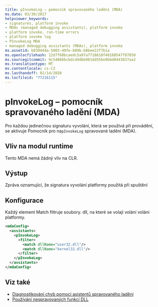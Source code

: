 ```yaml
---
title: pInvokeLog – pomocník spravovaného ladění (MDA)
ms.date: 03/30/2017
helpviewer_keywords:
- signatures, platform invoke
- MDAs (managed debugging assistants), platform invoke
- platform invoke, run-time errors
- platform invoke log
- PInvokeLog MDA
- managed debugging assistants (MDAs), platform invoke
ms.assetid: b830444a-5003-49fe-b89b-b8bee22f7b1a
ms.openlocfilehash: 12d7f60bcaedc5a97a7718610f40188547f87050
ms.sourcegitcommit: 9c54866bcbdc49dbb981dd55be9bbd0443837aa2
ms.translationtype: MT
ms.contentlocale: cs-CZ
ms.lasthandoff: 02/14/2020
ms.locfileid: "77216115"
---
```

# <a name="pinvokelog-mda"></a>pInvokeLog – pomocník spravovaného ladění (MDA)
Pro každou jedinečnou signaturu vyvolání, která se používá při provádění, se aktivuje Pomocník pro na`pInvokeLog` spravované ladění (MDA).  
  
## <a name="effect-on-the-runtime"></a>Vliv na modul runtime  
 Tento MDA nemá žádný vliv na CLR.  
  
## <a name="output"></a>Výstup  
 Zpráva oznamující, že signatura vyvolání platformy použitá při spuštění  
  
## <a name="configuration"></a>Konfigurace  
 Každý element Match filtruje soubory. dll, na které se volají volání volání platformy.  
  
```xml  
<mdaConfig>  
  <assistants>  
    <pInvokeLog>  
      <filter>  
        <match dllName="user32.dll"/>  
        <match dllName="kernel32.dll"/>  
      </filter>  
    </pInvokeLog>  
  </assistants>  
</mdaConfig>  
```  
  
## <a name="see-also"></a>Viz také

- [Diagnostikování chyb pomocí asistentů spravovaného ladění](diagnosing-errors-with-managed-debugging-assistants.md)
- [Používání nespravovaných funkcí DLL](../interop/consuming-unmanaged-dll-functions.md)
